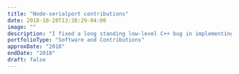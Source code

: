 ```yaml
---
title: "Node-serialport contributions"
date: 2018-10-28T13:38:29-04:00
image: ""
description: "I fixed a long standing low-level C++ bug in implementing custom baud rates on Linux in the popular nodejs-serialport library. I also updated the complete set of testing harnesses and refactored the MacOS and Windows support to use operating system specific APIs."
portfolioType: "Software and Contributions"
approxDate: "2018"
endDate: "2018"
draft: false
---
```


